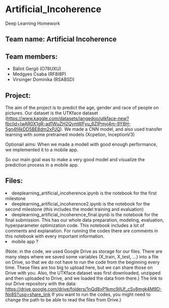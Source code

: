 # Artificial_Incoherence
Deep Learning Homework

## Team name: Artificial Incoherence
## Team members:
 - Bálint Gergő (O78UXU)
 - Medgyes Csaba (RF8I8P)
 - Virsinger Dominika (RSABSD)
 
 ## Project:
  The aim of the project is to predict the age, gender and race of people on pictures.
  Our dataset is the UTKface dataset (https://www.kaggle.com/datasets/jangedoo/utkface-new?fbclid=IwAR0X1gR-ad1WuZH2QymWFyu_6ZIPmyj4m-9Y8H-5gn4f4kDD5BE8dm2xPJQ).
  We made a CNN model, and also used transfer learning with some pretrained models (Xcpetion, InceptionV3)
  
  Optionail aims:
  When we made a modell with good enough performance, we implemented it to a mobile app.
  
  So our main goal was to make a very good model and visualize the prediction process in a mobile app.
  
 ## Files:
  <li>deeplearning_artificial_incoherence.ipynb is the notebook for the first milestone
  <li>deeplearning_artificial_incoherence2.ipynb is the notebook for the second milestone (this includes the model training and evaluation)
  <li>deeplearning_artificial_incoherence_final.ipynb is the notebook for the final submission. This has our whole data preparation, modeling, evaluation, hyperparameter optimization code. This notebook includes a lot of comments and explanation. For running the codes there are comments in this notebook with every important information.
  <li> mobile app ?
  
  (Note: in the code, we used Google Drive as storage for our files. There are many steps where we saved some variables (X_train, X_test, ...)
   into a file on Drive, so that we do not have to run the code from the beginning every time. These files are too big to upload here, but we can share those on Drive      with you. Also, the UTKface dataset was first downloaded, unzipped and then uploaded to Drive, and we loaded the data from there.)
   The link to our Drive repository with the data: https://drive.google.com/drive/folders/1nQd8xP1kmc9ilUf_cSv8mgk4M9D-Nx8S?usp=share_link
   If you want to run the codes, you might need to change the path to be able to read the files from Drive.)
